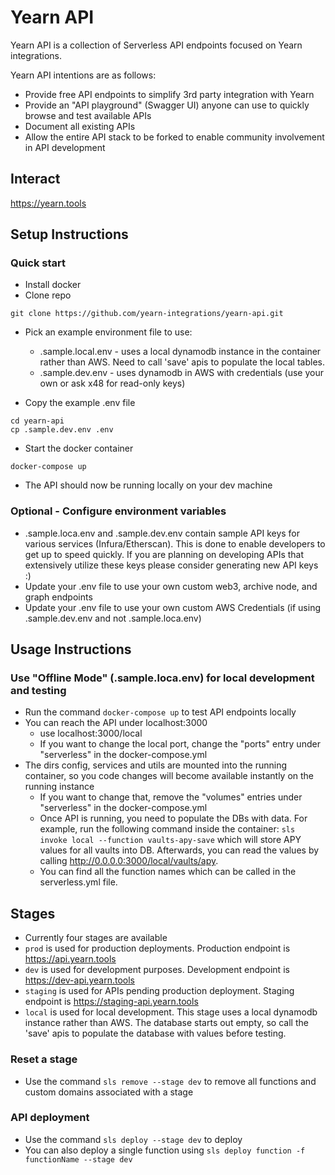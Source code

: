 # Yearn API

Yearn API is a collection of Serverless API endpoints focused on Yearn integrations.

Yearn API intentions are as follows:

- Provide free API endpoints to simplify 3rd party integration with Yearn
- Provide an "API playground" (Swagger UI) anyone can use to quickly browse and test available APIs
- Document all existing APIs
- Allow the entire API stack to be forked to enable community involvement in API development

## Interact

https://yearn.tools

## Setup Instructions

### Quick start

- Install docker
- Clone repo

```
git clone https://github.com/yearn-integrations/yearn-api.git
```

- Pick an example environment file to use:

  - .sample.local.env - uses a local dynamodb instance in the container rather than AWS. Need to call 'save' apis to populate the local tables.
  - .sample.dev.env - uses dynamodb in AWS with credentials (use your own or ask x48 for read-only keys)

- Copy the example .env file

```
cd yearn-api
cp .sample.dev.env .env
```

- Start the docker container

```
docker-compose up
```

- The API should now be running locally on your dev machine

### Optional - Configure environment variables

- .sample.loca.env and .sample.dev.env contain sample API keys for various services (Infura/Etherscan). This is done to enable developers to get up to speed quickly. If you are planning on developing APIs that extensively utilize these keys please consider generating new API keys :)
- Update your .env file to use your own custom web3, archive node, and graph endpoints
- Update your .env file to use your own custom AWS Credentials (if using .sample.dev.env and not .sample.loca.env)

## Usage Instructions

### Use "Offline Mode" (.sample.loca.env) for local development and testing

- Run the command `docker-compose up` to test API endpoints locally
- You can reach the API under localhost:3000
  - use localhost:3000/local
  - If you want to change the local port, change the "ports" entry under "serverless" in the docker-compose.yml
- The dirs config, services and utils are mounted into the running container, so you code changes will become available instantly on the running instance
  - If you want to change that, remove the "volumes" entries under "serverless" in the docker-compose.yml
  - Once API is running, you need to populate the DBs with data. For example, run the following command inside the container: `sls invoke local --function vaults-apy-save` which will store APY values for all vaults into DB. Afterwards, you can read the values by calling http://0.0.0.0:3000/local/vaults/apy.
  - You can find all the function names which can be called in the serverless.yml file.

## Stages

- Currently four stages are available
- `prod` is used for production deployments. Production endpoint is https://api.yearn.tools
- `dev` is used for development purposes. Development endpoint is https://dev-api.yearn.tools
- `staging` is used for APIs pending production deployment. Staging endpoint is https://staging-api.yearn.tools
- `local` is used for local development. This stage uses a local dynamodb instance rather than AWS. The database starts out empty, so call the 'save' apis to populate the database with values before testing.

### Reset a stage

- Use the command `sls remove --stage dev` to remove all functions and custom domains associated with a stage

### API deployment

- Use the command `sls deploy --stage dev` to deploy
- You can also deploy a single function using `sls deploy function -f functionName --stage dev`
